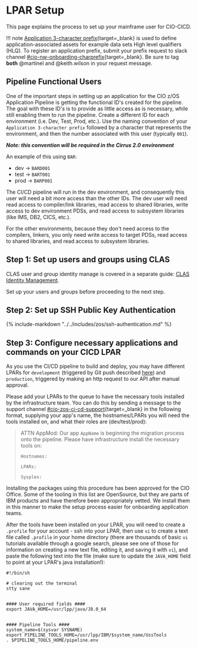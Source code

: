 # LPAR Setup

This page explains the process to set up your mainframe user for CIO-CICD.

!!! note
    [Application 3-character prefix](https://pages.github.ibm.com/cio-zos-automation/documentation/3-char-prefixes/){target=\_blank} is used to define application-associated assets for example data sets High level qualifiers (HLQ). To register an application prefix, submit your prefix request to slack channel [#cio-nw-onboarding-charprefix](https://my.slack.com/archives/C05M8KB3NH3){target=\_blank}. Be sure to tag **both** @martinel and @keith.wilson in your request message.

## Pipeline Functional Users 

One of the important steps in setting up an application for the CIO z/OS Application Pipeline is getting the functional ID's created for the pipeline.  The goal with these ID's is to provide as little access as is necessary, while still enabling them to run the pipeline.  Create a different ID for each environment (i.e. Dev, Test, Prod, etc.).  Use the naming convention of your `Application 3-character prefix` followed by a character that represents the environment, and then the number associated with this user (typically `001`).  

***Note: this convention will be required in the Cirrus 2.0 environment***  

An example of this using `BAR`:
 
 - dev -> `BARD001`
 - test -> `BART001`
 - prod -> `BARP001`

The CI/CD pipeline will run in the dev environment, and consequently this user will need a bit more access than the other IDs.  The dev user will need read access to compiler/link libraries, read access to shared libraries, write access to dev environment PDSs, and read access to subsystem libraries (like IMS, DB2, CICS, etc.).  

For the other environments, because they don't need access to the compilers, linkers, you only need write access to target PDSs, read access to shared libraries, and read access to subsystem libraries.

## Step 1: Set up users and groups using CLAS

CLAS user and group identity manage is covered in a separate guide: [CLAS Identity Management](../concepts/clas-identity-management.md).

Set up your users and groups before proceeding to the next step.

## Step 2: Set up SSH Public Key Authentication

{%
  include-markdown "../../includes/zos/ssh-authentication.md"
%}

## Step 3: Configure necessary applications and commands on your CICD LPAR

As you use the CI/CD pipeline to build and deploy, you may have different LPARs for `development` (triggered by Git push described [here](../pipelines/workflow.md)) and `production`, triggered by making an http request to our API after manual approval.

Please add your LPARs to the queue to have the necessary tools installed by the infrastructure team. You can do this by sending a message to the support channel [#cio-zos-ci-cd-support](https://my.slack.com/archives/C034Y7URH97){target=\_blank} in the following format, supplying your app's name, the hostnames/LPARs you will need the tools installed on, and what their roles are (dev/test/prod):

> ATTN AppMod: Our app `AppName` is beginning the migration process onto the pipeline. Please have infrastructure install the necessary tools on:
> 
> ```
> Hostnames:
> 
> LPARs:
> 
> Sysplex:
> 
> ```

Installing the packages using this procedure has been approved for the CIO Office.  Some of the tooling in this list are OpenSource, but they are parts of IBM products and have therefore been appropriately vetted.  We install them in this manner to make the setup process easier for onboarding application teams.  

After the tools have been installed on your LPAR, you will need to create a `.profile` for your account - ssh into your LPAR, then use `vi` to create a text file called `.profile` in your home directory (there are thousands of basic `vi` tutorials available through a google search, please see one of those for information on creating a new text file, editing it, and saving it with `vi`), and paste the following text into the file (make sure to update the `JAVA_HOME` field to point at your LPAR's java installation!):
```
#!/bin/sh

# clearing out the terminal
stty sane


#### User required fields ####
export JAVA_HOME=/usr/lpp/java/J8.0_64


#### Pipeline Tools ####
system_name=$(sysvar SYSNAME)
export PIPELINE_TOOLS_HOME=/usr/lpp/IBM/$system_name/UssTools
. $PIPELINE_TOOLS_HOME/pipeline.env
```
